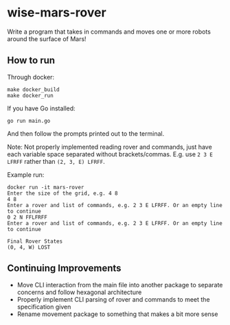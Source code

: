 # wise-mars-rover

Write a program that takes in commands and moves one or more robots around the surface of Mars!

## How to run

Through docker:

```
make docker_build
make docker_run
```

If you have Go installed:

```
go run main.go
```

And then follow the prompts printed out to the terminal.

Note: Not properly implemented reading rover and commands, just have each variable space separated without brackets/commas. E.g. use `2 3 E LFRFF` rather than `(2, 3, E) LFRFF`.

Example run:

```
docker run -it mars-rover
Enter the size of the grid, e.g. 4 8
4 8
Enter a rover and list of commands, e.g. 2 3 E LFRFF. Or an empty line to continue
0 2 N FFLFRFF
Enter a rover and list of commands, e.g. 2 3 E LFRFF. Or an empty line to continue

Final Rover States
(0, 4, W) LOST
```

## Continuing Improvements

-   Move CLI interaction from the main file into another package to separate concerns and follow hexagonal architecture
-   Properly implement CLI parsing of rover and commands to meet the specification given
-   Rename movement package to something that makes a bit more sense
